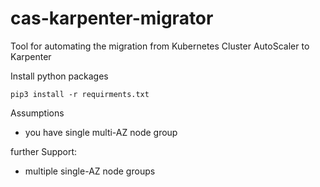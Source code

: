 # cas-karpenter-migrator
Tool for automating the migration from Kubernetes Cluster AutoScaler to Karpenter

Install python packages
```
pip3 install -r requirments.txt
```

Assumptions
- you have single multi-AZ node group

further Support:
- multiple single-AZ node groups 
